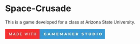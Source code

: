# Space-Crusade
This is a game developed for a class at Arizona State University.

![alt text](images/testing.jpg)
